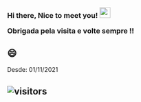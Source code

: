  
 <h3>Hi there, Nice to meet you! <img src="https://media.giphy.com/media/hvRJCLFzcasrR4ia7z/giphy.gif" width="25px"/>
 
 Obrigada pela visita e volte sempre !! </h3>
 
## 😄 
 

Desde: 01/11/2021 
##    ![visitors](https://visitor-badge.glitch.me/badge?page_id=camila-github&left_color=green&right_color=#210B61)
 
 
 
